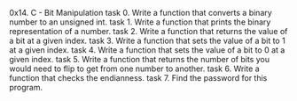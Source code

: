 0x14. C - Bit Manipulation
task 0.
Write a function that converts a binary number to an unsigned int.
task 1.
Write a function that prints the binary representation of a number.
task 2.
Write a function that returns the value of a bit at a given index.
task 3.
Write a function that sets the value of a bit to 1 at a given index.
task 4.
Write a function that sets the value of a bit to 0 at a given index.
task 5.
Write a function that returns the number of bits you would need to flip to get from one number to another.
task 6.
Write a function that checks the endianness.
task 7.
Find the password for this program.
